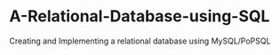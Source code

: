 # A-Relational-Database-using-SQL
Creating and Implementing a relational database using MySQL/PoPSQL
